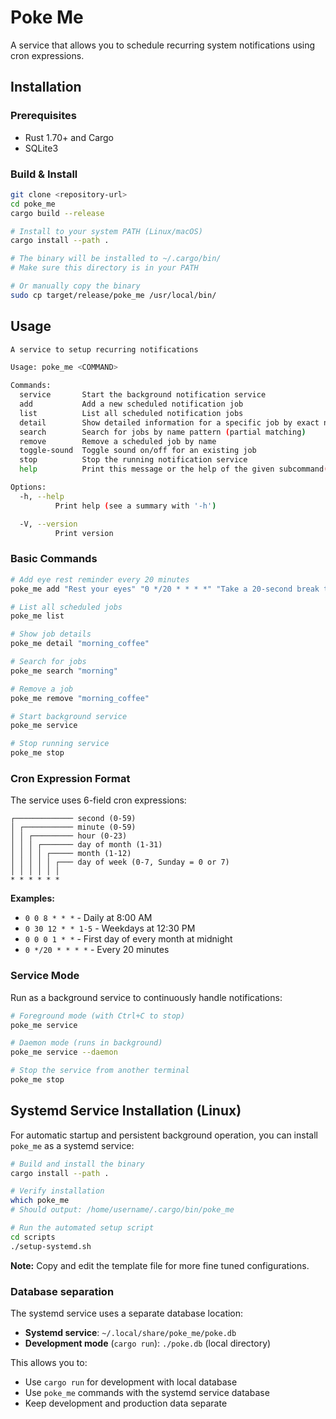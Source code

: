 # Poke Me

A service that allows you to schedule recurring system notifications using cron expressions. 

## Installation

### Prerequisites
- Rust 1.70+ and Cargo
- SQLite3

### Build & Install
```bash
git clone <repository-url>
cd poke_me
cargo build --release

# Install to your system PATH (Linux/macOS)
cargo install --path .

# The binary will be installed to ~/.cargo/bin/
# Make sure this directory is in your PATH

# Or manually copy the binary
sudo cp target/release/poke_me /usr/local/bin/
```

## Usage

```bash
A service to setup recurring notifications

Usage: poke_me <COMMAND>

Commands:
  service       Start the background notification service
  add           Add a new scheduled notification job
  list          List all scheduled notification jobs
  detail        Show detailed information for a specific job by exact name
  search        Search for jobs by name pattern (partial matching)
  remove        Remove a scheduled job by name
  toggle-sound  Toggle sound on/off for an existing job
  stop          Stop the running notification service
  help          Print this message or the help of the given subcommand(s)

Options:
  -h, --help
          Print help (see a summary with '-h')

  -V, --version
          Print version
```
### Basic Commands

```bash
# Add eye rest reminder every 20 minutes
poke_me add "Rest your eyes" "0 */20 * * * *" "Take a 20-second break to rest your eyes" --sound # Sound is off by default

# List all scheduled jobs
poke_me list

# Show job details
poke_me detail "morning_coffee"

# Search for jobs
poke_me search "morning"

# Remove a job
poke_me remove "morning_coffee"

# Start background service
poke_me service

# Stop running service
poke_me stop
```

### Cron Expression Format

The service uses 6-field cron expressions:
```
┌───────────── second (0-59)
│ ┌─────────── minute (0-59)
│ │ ┌───────── hour (0-23)
│ │ │ ┌─────── day of month (1-31)
│ │ │ │ ┌───── month (1-12)
│ │ │ │ │ ┌─── day of week (0-7, Sunday = 0 or 7)
│ │ │ │ │ │
* * * * * *
```

**Examples:**
- `0 0 8 * * *` - Daily at 8:00 AM
- `0 30 12 * * 1-5` - Weekdays at 12:30 PM
- `0 0 0 1 * *` - First day of every month at midnight
- `0 */20 * * * *` - Every 20 minutes

### Service Mode

Run as a background service to continuously handle notifications:

```bash
# Foreground mode (with Ctrl+C to stop)
poke_me service

# Daemon mode (runs in background)
poke_me service --daemon

# Stop the service from another terminal
poke_me stop
```

## Systemd Service Installation (Linux)

For automatic startup and persistent background operation, you can install `poke_me` as a systemd service:

```bash
# Build and install the binary
cargo install --path .

# Verify installation
which poke_me
# Should output: /home/username/.cargo/bin/poke_me

# Run the automated setup script
cd scripts
./setup-systemd.sh
```

**Note:** Copy and edit the template file for more fine tuned configurations.

### Database separation
The systemd service uses a separate database location:
- **Systemd service**: `~/.local/share/poke_me/poke.db`
- **Development mode** (`cargo run`): `./poke.db` (local directory)

This allows you to:
- Use `cargo run` for development with local database
- Use `poke_me` commands with the systemd service database
- Keep development and production data separate


